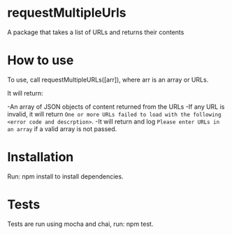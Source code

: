# requestMultipleUrls

A package that takes a list of URLs and returns their contents

# How to use

To use, call requestMultipleURLs([arr]), where arr is an array or URLs. 

It will return:

-An array of JSON objects of content returned from the URLs
-If any URL is invalid, it will return `One or more URLs failed to load with the following <error code and descrption>`.
-It will return and log `Please enter URLs in an array` if a valid array is not passed.

# Installation

Run: npm install to install dependencies.


# Tests

Tests are run using mocha and chai, run: npm test.





